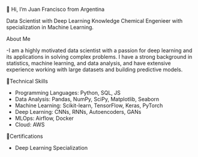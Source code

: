 👋 Hi, I’m Juan Francisco from Argentina

Data Scientist with Deep Learning Knowledge
Chemical Engenieer with specialization in Machine Learning.

About Me

-I am a highly motivated data scientist with a passion for deep learning and its applications in solving complex problems. I have a strong background in statistics, machine learning, and data analysis, and have extensive experience working with large datasets and building predictive models.

🔨Technical Skills
* Programming Languages: Python, SQL, JS
* Data Analysis: Pandas, NumPy, SciPy, Matplotlib, Seaborn
* Machine Learning: Scikit-learn, TensorFlow, Keras, PyTorch
* Deep Learning: CNNs, RNNs, Autoencoders, GANs
* MLOps: Airflow, Docker
* Cloud: AWS

📖Certifications
* Deep Learning Specialization
